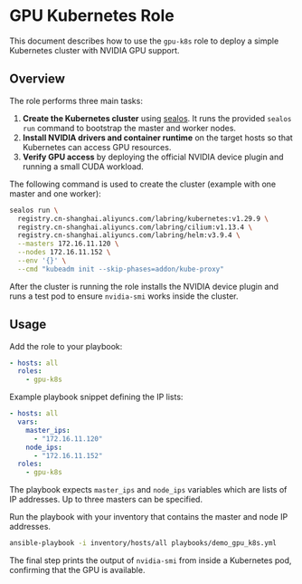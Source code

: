 # GPU Kubernetes Role

This document describes how to use the `gpu-k8s` role to deploy a simple Kubernetes cluster with NVIDIA GPU support.

## Overview

The role performs three main tasks:

1. **Create the Kubernetes cluster** using [sealos](https://github.com/labring/sealos). It runs the provided `sealos run` command to bootstrap the master and worker nodes.
2. **Install NVIDIA drivers and container runtime** on the target hosts so that Kubernetes can access GPU resources.
3. **Verify GPU access** by deploying the official NVIDIA device plugin and running a small CUDA workload.


The following command is used to create the cluster (example with one master and one worker):

```bash
sealos run \
  registry.cn-shanghai.aliyuncs.com/labring/kubernetes:v1.29.9 \
  registry.cn-shanghai.aliyuncs.com/labring/cilium:v1.13.4 \
  registry.cn-shanghai.aliyuncs.com/labring/helm:v3.9.4 \
  --masters 172.16.11.120 \
  --nodes 172.16.11.152 \
  --env '{}' \
  --cmd "kubeadm init --skip-phases=addon/kube-proxy"
```

After the cluster is running the role installs the NVIDIA device plugin and runs a test pod to ensure `nvidia-smi` works inside the cluster.

## Usage

Add the role to your playbook:

```yaml
- hosts: all
  roles:
    - gpu-k8s
```


Example playbook snippet defining the IP lists:

```yaml
- hosts: all
  vars:
    master_ips:
      - "172.16.11.120"
    node_ips:
      - "172.16.11.152"
  roles:
    - gpu-k8s
```

The playbook expects `master_ips` and `node_ips` variables which are lists of IP addresses. Up to
three masters can be specified.


Run the playbook with your inventory that contains the master and node IP addresses.


```bash
ansible-playbook -i inventory/hosts/all playbooks/demo_gpu_k8s.yml
```

The final step prints the output of `nvidia-smi` from inside a Kubernetes pod, confirming that the GPU is available.
